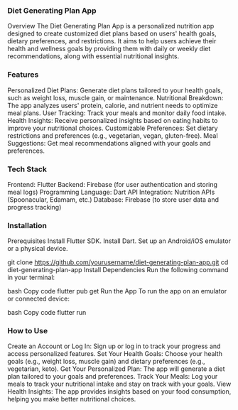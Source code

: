 ### Diet Generating Plan App
Overview
The Diet Generating Plan App is a personalized nutrition app designed to create customized diet plans based on users' health goals, dietary preferences, and restrictions. It aims to help users achieve their health and wellness goals by providing them with daily or weekly diet recommendations, along with essential nutritional insights.

### Features
Personalized Diet Plans: Generate diet plans tailored to your health goals, such as weight loss, muscle gain, or maintenance.
Nutritional Breakdown: The app analyzes users' protein, calorie, and nutrient needs to optimize meal plans.
User Tracking: Track your meals and monitor daily food intake.
Health Insights: Receive personalized insights based on eating habits to improve your nutritional choices.
Customizable Preferences: Set dietary restrictions and preferences (e.g., vegetarian, vegan, gluten-free).
Meal Suggestions: Get meal recommendations aligned with your goals and preferences.

### Tech Stack
Frontend: Flutter
Backend: Firebase (for user authentication and storing meal logs)
Programming Language: Dart
API Integration: Nutrition APIs (Spoonacular, Edamam, etc.)
Database: Firebase (to store user data and progress tracking)

### Installation
Prerequisites
Install Flutter SDK.
Install Dart.
Set up an Android/iOS emulator or a physical device.

git clone https://github.com/yourusername/diet-generating-plan-app.git
cd diet-generating-plan-app
Install Dependencies
Run the following command in your terminal:

bash
Copy code
flutter pub get
Run the App
To run the app on an emulator or connected device:

bash
Copy code
flutter run

### How to Use
Create an Account or Log In: Sign up or log in to track your progress and access personalized features.
Set Your Health Goals: Choose your health goals (e.g., weight loss, muscle gain) and dietary preferences (e.g., vegetarian, keto).
Get Your Personalized Plan: The app will generate a diet plan tailored to your goals and preferences.
Track Your Meals: Log your meals to track your nutritional intake and stay on track with your goals.
View Health Insights: The app provides insights based on your food consumption, helping you make better nutritional choices.
